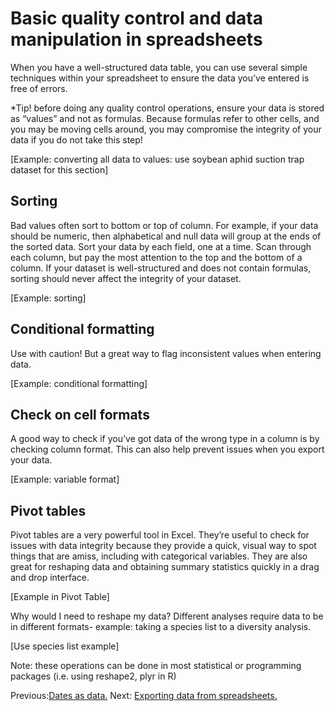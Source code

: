 # Basic quality control and data manipulation in spreadsheets #

When you have a well-structured data table, you can use several simple techniques within your spreadsheet to ensure the data you’ve entered is free of errors. 

*Tip! before doing any quality control operations, ensure your data is stored as “values” and not as formulas.  Because formulas refer to other cells, and you may be moving cells around, you may compromise the integrity of your data if you do not take this step!

[Example: converting all data to values: use soybean aphid suction trap dataset for this section]

## Sorting ##
Bad values often sort to bottom or top of column. For example, if your data should be numeric, then alphabetical and null data will group at the ends of the sorted data. Sort your data by each field, one at a time. Scan through each column, but pay the most attention to the top and the bottom of a column. 
If your dataset is well-structured and does not contain formulas, sorting should never affect the integrity of your dataset.

[Example: sorting]

## Conditional formatting ##
 Use with caution! But a great way to flag inconsistent values when entering data.

[Example: conditional formatting]

## Check on cell formats ##
A good way to check if you’ve got data of the wrong type in a column is by checking column format. This can also help prevent issues when you export your data.

[Example: variable format]

## Pivot tables ##
Pivot tables are a very powerful tool in Excel. They’re useful to check for issues with data integrity because they provide a quick, visual way to spot things that are amiss, including with categorical variables. They are also great for reshaping data and obtaining summary statistics quickly in a drag and drop interface.

[Example in Pivot Table]

Why would I need to reshape my data? Different analyses require data to be in different formats- example: taking a species list to a diversity analysis.

[Use species list example]

Note: these operations can be done in most statistical or programming packages (i.e. using reshape2, plyr  in R)

Previous:[Dates as data.](03-dates-as-data.md) Next: [Exporting data from spreadsheets.](05-exporting-data.md)
